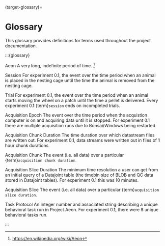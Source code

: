 (target-glossary)=
# Glossary

This glossary provides definitions for terms used throughout the project documentation.

:::{glossary}

Aeon
    A very long, indefinite period of time. [^1]

Session
    For experiment 0.1, the event over the time period when an animal is placed in the nesting cage until the time the animal is removed from the nesting cage.

Trial
    For experiment 0.1, the event over the time period when an animal starts moving the wheel on a patch until the time a pellet is delivered. Every experiment 0.1 {term}`session` ends on incompleted trials.

Acquisition Epoch
    The event over the time period when the acquistion computer is on and acquiring data until it is stopped. For experiment 0.1 there are multiple acquisition runs due to Bonsai/Windows being restarted.

Acquisition Chunk Duration
    The time duration over which datastream files are written out. For experiment 0.1, data streams were written out in files of 1 hour chunk durations.

Acquisition Chunk
    The event (i.e. all data) over a particular {term}`acquisition chunk duration`.

Acquisition Slice Duration
    The minimum time resolution a user can get from an initial query of a Datajoint table (the timebin size of BLOB and QC data stored in Datajoint tables). For experiment 0.1 this was 10 minutes.

Acquisition Slice
    The event (i.e. all data) over a particular {term}`acquisition slice duration`.

Task Protocol
    An integer number and associated string describing a unique behavioral task run in Project Aeon. For experiment 0.1, there were 8 unique behavioral tasks run.

:::

[^1]: https://en.wikipedia.org/wiki/Aeon